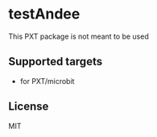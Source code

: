 # testAndee

This PXT package is not meant to be used

## Supported targets

* for PXT/microbit

## License

MIT

